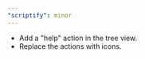 ```yaml
---
"scriptify": minor
---
```


- Add a "help" action in the tree view.
- Replace the actions with icons.